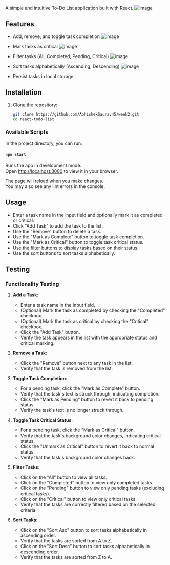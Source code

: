 A simple and intuitive To-Do List application built with React.
![image](https://github.com/AbhishekSaurav45/week2/assets/135051103/3226a7aa-b134-483a-ab24-96af37f56922)


## Features

- Add, remove, and toggle task completion ![image](https://github.com/AbhishekSaurav45/week2/assets/135051103/51b507ee-384e-4501-b2b7-4db4b99eb6fd)

- Mark tasks as critical  ![image](https://github.com/AbhishekSaurav45/week2/assets/135051103/bddbc043-d814-4ee7-a975-ce89e2329155)

- Filter tasks (All, Completed, Pending, Critical) ![image](https://github.com/AbhishekSaurav45/week2/assets/135051103/29265300-2183-4492-a5db-e5df9d7aa86f)

- Sort tasks alphabetically (Ascending, Descending)  ![image](https://github.com/AbhishekSaurav45/week2/assets/135051103/b34de7de-426a-4fdd-8dd1-abaa663b1bd9)

- Persist tasks in local storage

## Installation

1. Clone the repository:
   ```bash
   git clone https://github.com/AbhishekSaurav45/week2.git
   cd react-todo-list
### Available Scripts

In the project directory, you can run:

#### `npm start`

Runs the app in development mode.\
Open [http://localhost:3000](http://localhost:3000) to view it in your browser.

The page will reload when you make changes.\
You may also see any lint errors in the console.

## Usage

- Enter a task name in the input field and optionally mark it as completed or critical.
- Click "Add Task" to add the task to the list.
- Use the "Remove" button to delete a task.
- Use the "Mark as Complete" button to toggle task completion.
- Use the "Mark as Critical" button to toggle task critical status.
- Use the filter buttons to display tasks based on their status.
- Use the sort buttons to sort tasks alphabetically.

## Testing

### Functionality Testing

1. **Add a Task**:
   - Enter a task name in the input field.
   - (Optional) Mark the task as completed by checking the "Completed" checkbox.
   - (Optional) Mark the task as critical by checking the "Critical" checkbox.
   - Click the "Add Task" button.
   - Verify the task appears in the list with the appropriate status and critical marking.

2. **Remove a Task**:
   - Click the "Remove" button next to any task in the list.
   - Verify that the task is removed from the list.

3. **Toggle Task Completion**:
   - For a pending task, click the "Mark as Complete" button.
   - Verify that the task's text is struck through, indicating completion.
   - Click the "Mark as Pending" button to revert it back to pending status.
   - Verify the task's text is no longer struck through.

4. **Toggle Task Critical Status**:
   - For a pending task, click the "Mark as Critical" button.
   - Verify that the task's background color changes, indicating critical status.
   - Click the "Unmark as Critical" button to revert it back to normal status.
   - Verify that the task's background color changes back.

5. **Filter Tasks**:
   - Click on the "All" button to view all tasks.
   - Click on the "Completed" button to view only completed tasks.
   - Click on the "Pending" button to view only pending tasks (excluding critical tasks).
   - Click on the "Critical" button to view only critical tasks.
   - Verify that the tasks are correctly filtered based on the selected criteria.

6. **Sort Tasks**:
   - Click on the "Sort Asc" button to sort tasks alphabetically in ascending order.
   - Verify that the tasks are sorted from A to Z.
   - Click on the "Sort Desc" button to sort tasks alphabetically in descending order.
   - Verify that the tasks are sorted from Z to A.
